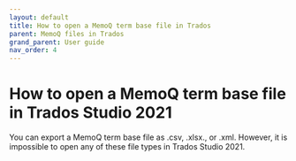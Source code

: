 ```yaml
---
layout: default
title: How to open a MemoQ term base file in Trados
parent: MemoQ files in Trados
grand_parent: User guide
nav_order: 4
---
```


# How to open a MemoQ term base file in Trados Studio 2021

You can export a MemoQ term base file as .csv, .xlsx., or .xml. However, it is impossible to open any of these file types in Trados Studio 2021.
